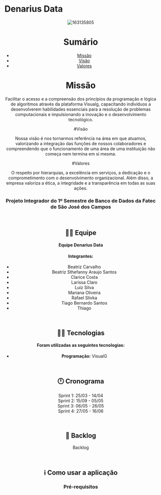 # Denarius Data

<div align="center">
  
  ![163135805](https://github.com/DenariusData/API-1sem/assets/129512938/e87dbd3d-092c-4f42-97c2-1658ea6f4cb3)

# Sumário

* [Missão](#missão)
* [Visão](#visão)
* [Valores](#valores)

# Missão

Facilitar o acesso e a compreensão dos princípios da programação e lógica de algoritmos através da plataforma Visualg, capacitando indivíduos a desenvolverem habilidades essenciais para a resolução de problemas computacionais e impulsionando a inovação e o desenvolvimento tecnológico.

#Visão

Nossa visão é nos tornarmos referência na área em que atuamos, valorizando a integração das funções de nossos colaboradores e compreendendo que o funcionamento de uma área de uma instituição não começa nem termina em si mesma.

#Valores

O respeito por hierarquias, a excelência em serviços, a dedicação e o comprometimento com o desenvolvimento organizacional. Além disso, a empresa valoriza a ética, a integridade e a transparência em todas as suas ações.



### Projeto Integrador do 1º Semestre de Banco de Dados da Fatec de São José dos Campos

<br>

## 🙅‍♂️ Equipe

#### **Equipe Denarius Data**

#### **Integrantes:** 
- Beatriz Carvalho
- Beatriz Sthefanny Araujo Santos
- Clarice Costa
- Larissa Claro
- Luiz Silva
- Mariana Oliveira
- Rafael Slivka
- Tiago Bernardo Santos
- Thiago

<br>

## 👨‍💻 Tecnologias

#### Foram utilizadas as seguintes tecnologias:

- **Programação:** VisualG

<br>

## 🕛 Cronograma

<a fazer>Sprint 1: 25/03 - 14/04 </a><br>
<a fazer>Sprint 2: 15/09 - 05/05</a><br>
<a fazer>Sprint 3: 06/05 - 26/05</a><br>
<a fazer>Sprint 4: 27/05 - 16/06</a><br> 


<br>

## 📃 Backlog

<a exemplo>Backlog</a><br>

<br>


## ℹ️ Como usar a aplicação

### Pré-requisitos

